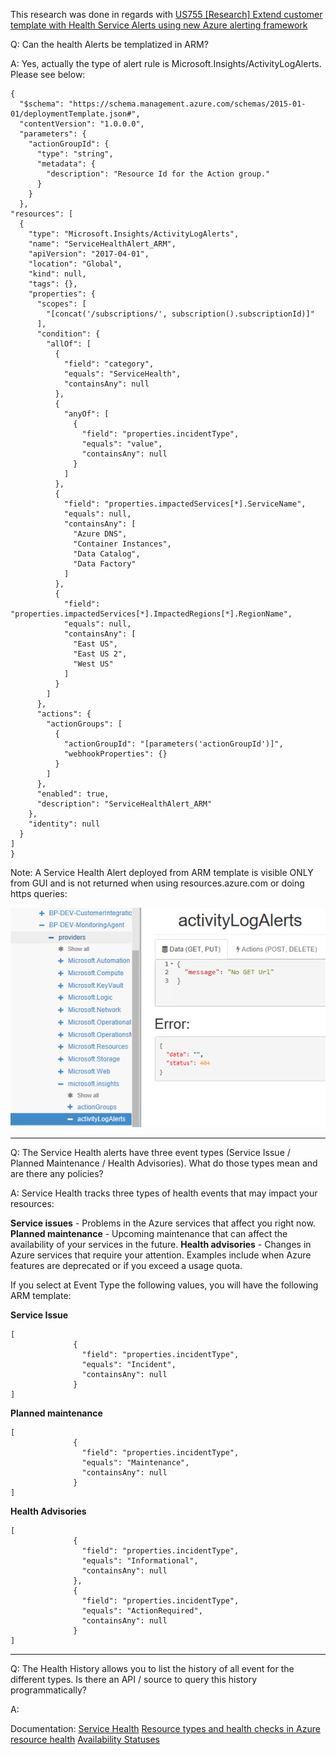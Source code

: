 This research was done in regards with [US755 [Research] Extend customer template with Health Service Alerts using new Azure alerting framework](https://easplatform.visualstudio.com/Monitoring/_backlogs/taskboard/Sprint%201806-1?_a=requirements)

Q: Can the health Alerts be templatized in ARM?

A: Yes, actually the type of alert rule is Microsoft.Insights/ActivityLogAlerts. Please see below:

  
```
{
  "$schema": "https://schema.management.azure.com/schemas/2015-01-01/deploymentTemplate.json#",
  "contentVersion": "1.0.0.0",
  "parameters": {
    "actionGroupId": {
      "type": "string",
      "metadata": {
        "description": "Resource Id for the Action group."
      }
    }
  },
"resources": [ 
  {
    "type": "Microsoft.Insights/ActivityLogAlerts",
    "name": "ServiceHealthAlert_ARM",
    "apiVersion": "2017-04-01",
    "location": "Global",
    "kind": null,
    "tags": {},
    "properties": {
      "scopes": [
        "[concat('/subscriptions/', subscription().subscriptionId)]"
      ],
      "condition": {
        "allOf": [
          {
            "field": "category",
            "equals": "ServiceHealth",
            "containsAny": null
          },
          {
            "anyOf": [
              {
                "field": "properties.incidentType",
                "equals": "value",
                "containsAny": null
              }
            ]
          },
          {
            "field": "properties.impactedServices[*].ServiceName",
            "equals": null,
            "containsAny": [
              "Azure DNS",
              "Container Instances",
              "Data Catalog",
              "Data Factory"
            ]
          },
          {
            "field": "properties.impactedServices[*].ImpactedRegions[*].RegionName",
            "equals": null,
            "containsAny": [
              "East US",
              "East US 2",
              "West US"
            ]
          }
        ]
      },
      "actions": {
        "actionGroups": [
          {
            "actionGroupId": "[parameters('actionGroupId')]",
            "webhookProperties": {}
          }
        ]
      },
      "enabled": true,
      "description": "ServiceHealthAlert_ARM"
    },
    "identity": null
  }
]
}
```

Note: A Service Health Alert deployed from ARM template is visible ONLY from GUI and is not returned when using resources.azure.com or doing https queries:

 ![image.png](/.attachments/image-69f4a332-0a47-4cd8-887f-69274c0b1b2b.png)
______________________________________________________________________________________________________________________________________________________________________________

Q: The Service Health alerts have three event types (Service Issue / Planned Maintenance / Health Advisories). What do those types mean and are there any policies?

A: 
Service Health tracks three types of health events that may impact your resources:

**Service issues** - Problems in the Azure services that affect you right now. 
**Planned maintenance** - Upcoming maintenance that can affect the availability of your services in the future. 
**Health advisories** - Changes in Azure services that require your attention. Examples include when Azure features are deprecated or if you exceed a usage quota.

If you select at Event Type the following values, you will have the following ARM template:

**Service Issue**


```
[
              {
                "field": "properties.incidentType",
                "equals": "Incident",
                "containsAny": null
              }
]
```


**Planned maintenance**


```
[
              {
                "field": "properties.incidentType",
                "equals": "Maintenance",
                "containsAny": null
              }
]
```


**Health Advisories**


```
[
              {
                "field": "properties.incidentType",
                "equals": "Informational",
                "containsAny": null
              },
              {
                "field": "properties.incidentType",
                "equals": "ActionRequired",
                "containsAny": null
              }
]
```
______________________________________________________________________________________________________________________________________________________________________________

Q: The Health History allows you to list the history of all event for the different types. Is there an API / source to query this history programmatically?

A:

Documentation:
[Service Health](https://docs.microsoft.com/en-us/azure/service-health/service-health-overview)
[Resource types and health checks in Azure resource health](https://docs.microsoft.com/en-us/azure/service-health/resource-health-checks-resource-types)
[Availability Statuses](https://docs.microsoft.com/en-us/rest/api/resourcehealth/availabilitystatuses/list)